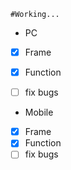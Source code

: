 
	#Working...

- PC
- [x] Frame
- [x] Function
- [ ] fix bugs


- Mobile
- [x] Frame
- [x] Function
- [ ] fix bugs
